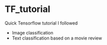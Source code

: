 # TF_tutorial

Quick Tensorflow tutorial I followed 

- Image classification 
- Text classification based on a movie review
